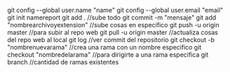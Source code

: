 git config --global user.name "name"
git config --global user.email "email"
git init namereport
git add . //sube todo
git commit -m "mensaje"
git add "nombrearchivoyextension" //sube cosas en especifico 
git push -u origin master //para subir al repo web
git pull -u origin master //actualiza cosas del repo web al local
git log //ver commit del repositorio
git checkout -b "nombrenuevarama" //crea una rama con un nombre especifico
git checkout "nombredelarama" //para dirigirte a una rama especifica
git branch //cantidad de ramas existentes